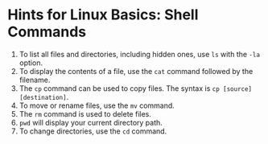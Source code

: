 # Hints for Linux Basics: Shell Commands

1. To list all files and directories, including hidden ones, use `ls` with the `-la` option.
2. To display the contents of a file, use the `cat` command followed by the filename.
3. The `cp` command can be used to copy files. The syntax is `cp [source] [destination]`.
4. To move or rename files, use the `mv` command.
5. The `rm` command is used to delete files.
6. `pwd` will display your current directory path.
7. To change directories, use the `cd` command.
